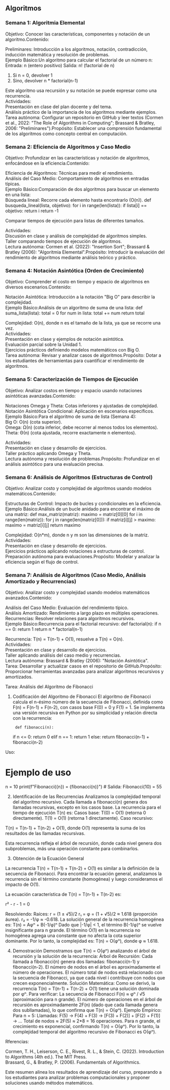## Algoritmos

### Semana 1: Algoritmia Elemental
Objetivo: Conocer las características, componentes y notación de un algoritmo.Contenido:  

Preliminares: Introducción a los algoritmos, notación, contradicción, inducción matemática y resolución de problemas.  
Ejemplo Básico:Un algoritmo para calcular el factorial de un número n:  Entrada: n (entero positivo)
Salida: n! (factorial de n)
1. Si n = 0, devolver 1
2. Sino, devolver n * factorial(n-1)

Este algoritmo usa recursión y su notación se puede expresar como una recurrencia.  
Actividades:  
Presentación en clase del plan docente y del tema.  
Análisis práctico de la importancia de los algoritmos mediante ejemplos.  
Tarea autónoma: Configurar un repositorio en GitHub y leer textos (Cormen et al., 2022: "The Role of Algorithms in Computing"; Brassard & Bratley, 2006: "Preliminares").Propósito: Establecer una comprensión fundamental de los algoritmos como concepto central en computación.



### Semana 2: Eficiencia de Algoritmos y Caso Medio
Objetivo: Profundizar en las características y notación de algoritmos, enfocándose en la eficiencia.Contenido:  

Eficiencia de Algoritmos: Técnicas para medir el rendimiento.  
Análisis del Caso Medio: Comportamiento de algoritmos en entradas típicas.  
Ejemplo Básico:Comparación de dos algoritmos para buscar un elemento en una lista:  
Búsqueda lineal: Recorre cada elemento hasta encontrarlo (O(n)).  def busqueda_lineal(lista, objetivo):
    for i in range(len(lista)):
        if lista[i] == objetivo:
            return i
    return -1


Comparar tiempos de ejecución para listas de diferentes tamaños.


Actividades:  
Discusión en clase y análisis de complejidad de algoritmos simples.  
Taller comparando tiempos de ejecución de algoritmos.  
Lectura autónoma: Cormen et al. (2022): "Insertion Sort"; Brassard & Bratley (2006): "Algoritmia Elemental".Propósito: Introducir la evaluación del rendimiento de algoritmos mediante análisis teórico y práctico.



### Semana 4: Notación Asintótica (Orden de Crecimiento)
Objetivo: Comprender el costo en tiempo y espacio de algoritmos en diversos escenarios.Contenido:  

Notación Asintótica: Introducción a la notación "Big O" para describir la complejidad.  
Ejemplo Básico:Análisis de un algoritmo de suma de una lista:  def suma_lista(lista):
    total = 0
    for num in lista:
        total += num
    return total

Complejidad: O(n), donde n es el tamaño de la lista, ya que se recorre una vez.  
Actividades:  
Presentación en clase y ejemplos de notación asintótica.  
Evaluación parcial sobre la Unidad 1.  
Ejercicios prácticos definiendo modelos matemáticos con Big O.  
Tarea autónoma: Revisar y analizar casos de algoritmos.Propósito: Dotar a los estudiantes de herramientas para cuantificar el rendimiento de algoritmos.



### Semana 5: Caracterización de Tiempos de Ejecución
Objetivo: Analizar costos en tiempo y espacio usando notaciones asintóticas avanzadas.Contenido:  

Notaciones Omega y Theta: Cotas inferiores y ajustadas de complejidad.  
Notación Asintótica Condicional: Aplicación en escenarios específicos.  
Ejemplo Básico:Para el algoritmo de suma de lista (Semana 4):  
Big O: O(n) (cota superior).  
Omega: Ω(n) (cota inferior, debe recorrer al menos todos los elementos).  
Theta: Θ(n) (cota ajustada, recorre exactamente n elementos).


Actividades:  
Presentación en clase y desarrollo de ejercicios.  
Taller práctico aplicando Omega y Theta.  
Lectura autónoma y resolución de problemas.Propósito: Profundizar en el análisis asintótico para una evaluación precisa.



### Semana 6: Análisis de Algoritmos (Estructuras de Control)
Objetivo: Analizar costo y complejidad de algoritmos usando modelos matemáticos.Contenido:  

Estructuras de Control: Impacto de bucles y condicionales en la eficiencia.  
Ejemplo Básico:Análisis de un bucle anidado para encontrar el máximo de una matriz:  def max_matriz(matriz):
    maximo = matriz[0][0]
    for i in range(len(matriz)):
        for j in range(len(matriz[0])):
            if matriz[i][j] > maximo:
                maximo = matriz[i][j]
    return maximo

Complejidad: O(n*m), donde n y m son las dimensiones de la matriz.  
Actividades:  
Presentación en clase y desarrollo de ejercicios.  
Ejercicios prácticos aplicando notaciones a estructuras de control.  
Preparación autónoma para evaluaciones.Propósito: Modelar y analizar la eficiencia según el flujo de control.



### Semana 7: Análisis de Algoritmos (Caso Medio, Análisis Amortizado y Recurrencias)
Objetivo: Analizar costo y complejidad usando modelos matemáticos avanzados.Contenido:  

Análisis del Caso Medio: Evaluación del rendimiento típico.  
Análisis Amortizado: Rendimiento a largo plazo en múltiples operaciones.  
Recurrencias: Resolver relaciones para algoritmos recursivos.  
Ejemplo Básico:Recurrencia para el factorial recursivo:  def factorial(n):
    if n == 0:
        return 1
    return n * factorial(n-1)

Recurrencia: T(n) = T(n-1) + O(1), resuelve a T(n) = O(n).  
Actividades:  
Presentación en clase y desarrollo de ejercicios.  
Taller aplicando análisis del caso medio y recurrencias.  
Lectura autónoma: Brassard & Bratley (2006): "Notación Asintótica".  
Tarea: Desarrollar y actualizar casos en el repositorio de GitHub.Propósito: Proporcionar herramientas avanzadas para analizar algoritmos recursivos y amortizados.





Tarea: Análisis del Algoritmo de Fibonacci

1. Codificación del Algoritmo de Fibonacci
El algoritmo de Fibonacci calcula el n-ésimo número de la secuencia de Fibonacci, definida como F(n) = F(n-1) + F(n-2), con casos base F(0) = 0 y F(1) = 1. Se implementa una versión recursiva en Python por su simplicidad y relación directa con la recurrencia:

        def fibonacci(n):
    if n <= 0:
        return 0
    elif n == 1:
        return 1
    else:
        return fibonacci(n-1) + fibonacci(n-2)
        
Uso:
# Ejemplo de uso
n = 10
print(f"Fibonacci({n}) = {fibonacci(n)}")  # Salida: Fibonacci(10) = 55

2. Identificación de las Recurrencias
Analizamos la complejidad temporal del algoritmo recursivo. Cada llamada a fibonacci(n) genera dos llamadas recursivas, excepto en los casos base. La recurrencia para el tiempo de ejecución T(n) es:
Casos base:
T(0) = O(1) (retorna 0 directamente).
T(1) = O(1) (retorna 1 directamente).
Caso recursivo:

T(n) = T(n-1) + T(n-2) + O(1), donde O(1) representa la suma de los resultados de las llamadas recursivas.

Esta recurrencia refleja el árbol de recursión, donde cada nivel genera dos subproblemas, más una operación constante para combinarlos.

3. Obtención de la Ecuación General

La recurrencia T(n) = T(n-1) + T(n-2) + O(1) es similar a la definición de la secuencia de Fibonacci. Para encontrar la ecuación general, analizamos la recurrencia sin el término constante (homogénea) y luego consideramos el impacto de O(1).

La ecuación característica de T(n) = T(n-1) + T(n-2) es:

r² - r - 1 = 0

Resolviendo:
Raíces: r = (1 ± √5)/2
r₁ = φ = (1 + √5)/2 ≈ 1.618 (proporción áurea).
r₂ = -1/φ ≈ -0.618.
La solución general de la recurrencia homogénea es:
T(n) = Aφⁿ + B(-1/φ)ⁿ
Dado que |-1/φ| < 1, el término B(-1/φ)ⁿ se vuelve insignificante para n grande. El término O(1) en la recurrencia no homogénea agrega una constante que no afecta la cota superior dominante. Por lo tanto, la complejidad es:
T(n) = O(φⁿ), donde φ ≈ 1.618.


4. Demostración
Demostramos que T(n) = O(φⁿ) analizando el árbol de recursión y la solución de la recurrencia:
Árbol de Recursión:
Cada llamada a fibonacci(n) genera dos llamadas: fibonacci(n-1) y fibonacci(n-2).
El número de nodos en el árbol es aproximadamente el número de operaciones.
El número total de nodos está relacionado con la secuencia de Fibonacci, ya que cada nivel i contribuye con nodos que crecen exponencialmente.
Solución Matemática: Como se derivó, la recurrencia T(n) = T(n-1) + T(n-2) + O(1) tiene una solución dominada por φⁿ. Para verificar:
La secuencia de Fibonacci F(n) ≈ φⁿ / √5 (aproximación para n grande).
El número de operaciones en el árbol de recursión es aproximadamente 2F(n) (dado que cada llamada genera dos subllamadas), lo que confirma que T(n) = O(φⁿ).
Ejemplo Empírico: Para n = 5:
Llamadas: F(5) → F(4) + F(3) → [F(3) + F(2)] + [F(2) + F(1)] → ...
Total de nodos ≈ 2F(5) ≈ 2*8 = 16 operaciones.
Para n grande, el crecimiento es exponencial, confirmando T(n) = O(φⁿ).
Por lo tanto, la complejidad temporal del algoritmo recursivo de Fibonacci es O(φⁿ).















Rferencias:  

Cormen, T. H., Leiserson, C. E., Rivest, R. L., & Stein, C. (2022). Introduction to Algorithms (4th ed.). The MIT Press.  
Brassard, G., & Bratley, P. (2006). Fundamentals of Algorithmics.

Este resumen alinea los resultados de aprendizaje del curso, preparando a los estudiantes para analizar problemas computacionales y proponer soluciones usando métodos matemáticos.

